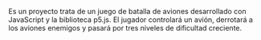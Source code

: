 Es un proyecto trata de un juego de batalla de aviones desarrollado con JavaScript y la biblioteca p5.js. El 
jugador controlará un avión, derrotará a los aviones enemigos y pasará por tres niveles de 
dificultad creciente.
